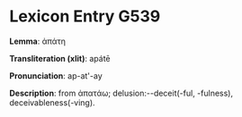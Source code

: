 # Lexicon Entry G539

**Lemma**: ἀπάτη

**Transliteration (xlit)**: apátē

**Pronunciation**: ap-at'-ay

**Description**:
from ἀπατάω; delusion:--deceit(-ful, -fulness), deceivableness(-ving).
